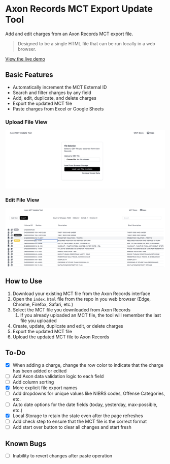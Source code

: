 # Axon Records MCT Export Update Tool

Add and edit charges from an Axon Records MCT export file. 

>Designed to be a single HTML file that can be run locally in a web browser. 

[View the live demo](https://www.michaelzidar.com/static/demos/axon_mct/index.html)

## Basic Features

- Automatically increment the MCT External ID
- Search and filter charges by any field
- Add, edit, duplicate, and delete charges
- Export the updated MCT file
- Paste charges from Excel or Google Sheets

### Upload File View
![Screenshot of the Axon Records MCT Export Update Tool upload view](img/upload_view.png)

### Edit File View
![Screenshot of the Axon Records MCT Export Update Tool edit view](img/edit_view.png) 



## How to Use

1. Download your existing MCT file from the Axon Records interface
2. Open the `index.html` file from the repo in you web browser (Edge, Chrome, Firefox, Safari, etc.)
3. Select the MCT file you downloaded from Axon Records
   1. If you already uploaded an MCT file, the tool will remember the last file you uploaded
4. Create, update, duplicate and edit, or delete charges
5. Export the updated MCT file
6. Upload the updated MCT file to Axon Records


## To-Do

- [x] When adding a charge, change the row color to indicate that the charge has been added or edited
- [ ] Add Axon data validation logic to each field
- [ ] Add column sorting
- [x] More explicit file export names
- [ ] Add dropdowns for unique values like NIBRS codes, Offense Categories, etc.
- [ ] Auto date options for the date fields (today, yesterday, max-possible, etc.)
- [x] Local Storage to retain the state even after the page refreshes
- [ ] Add check step to ensure that the MCT file is the correct format
- [ ] Add start over button to clear all changes and start fresh
  
## Known Bugs
- [ ] Inability to revert changes after paste operation